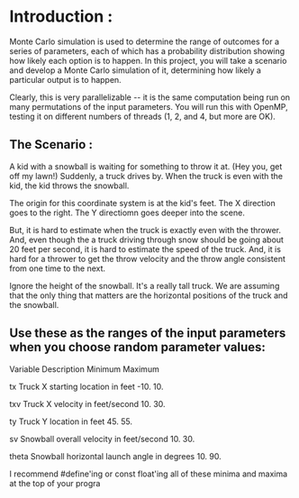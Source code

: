 # Introduction :

Monte Carlo simulation is used to determine the range of outcomes for a series of parameters, each of which has a probability distribution showing how likely each option is to happen. In this project, you will take a scenario and develop a Monte Carlo simulation of it, determining how likely a particular output is to happen.

Clearly, this is very parallelizable -- it is the same computation being run on many permutations of the input parameters. You will run this with OpenMP, testing it on different numbers of threads (1, 2, and 4, but more are OK).

## The Scenario :
A kid with a snowball is waiting for something to throw it at. (Hey you, get off my lawn!) Suddenly, a truck drives by. When the truck is even with the kid, the kid throws the snowball.

The origin for this coordinate system is at the kid's feet. The X direction goes to the right. The Y directiomn goes deeper into the scene.

But, it is hard to estimate when the truck is exactly even with the thrower. And, even though the a truck driving through snow should be going about 20 feet per second, it is hard to estimate the speed of the truck. And, it is hard for a thrower to get the throw velocity and the throw angle consistent from one time to the next.

Ignore the height of the snowball. It's a really tall truck. We are assuming that the only thing that matters are the horizontal positions of the truck and the snowball.

## Use these as the ranges of the input parameters when you choose random parameter values:
Variable	Description	Minimum	Maximum

tx	Truck X starting location in feet	-10.	10.

txv	Truck X velocity in feet/second	10.	30.

ty	Truck Y location in feet	45.	55.

sv	Snowball overall velocity in feet/second	10.	30.

theta	Snowball horizontal launch angle in degrees	10.	90.

I recommend #define'ing or const float'ing all of these minima and maxima at the top of your progra
